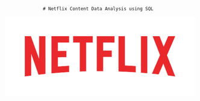                   # Netflix Content Data Analysis using SQL

![Netflix Logo](https://github.com/ray-avinash/netflix_sql_project/blob/main/Netflix_Logo.png)
